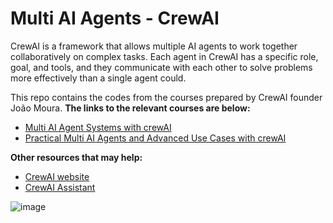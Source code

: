 # Multi AI Agents - CrewAI

CrewAI is a framework that allows multiple AI agents to work together collaboratively on complex tasks. Each agent in CrewAI has a specific role, goal, and tools, and they communicate with each other to solve problems more effectively than a single agent could.

This repo contains the codes from the courses prepared by CrewAI founder João Moura. **The links to the relevant courses are below:**

- [Multi AI Agent Systems with crewAI](https://www.deeplearning.ai/short-courses/multi-ai-agent-systems-with-crewai/)
- [Practical Multi AI Agents and Advanced Use Cases with crewAI](https://www.deeplearning.ai/short-courses/practical-multi-ai-agents-and-advanced-use-cases-with-crewai/)

**Other resources that may help:**
- [CrewAI website](https://www.crewai.com/open-source)
- [CrewAI Assistant](https://chatgpt.com/g/g-qqTuUWsBY-crewai-assistant)

![image](https://github.com/user-attachments/assets/bef11fc9-e80c-4e3a-a7d8-23890167de30)
